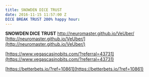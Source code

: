 ```yaml
---
title: SNOWDEN DICE TRUST
date: 2016-11-15 11:57:00 Z
DICE BREAK TRUST 200% happy hour: 
---
```


**SNOWDEN DICE TRUST**
http://neuromaster.github.io/VeUber/
[http://neuromaster.github.io/VeUber/](http://neuromaster.github.io/VeUber/)

[https://www.vegascasinobits.com/?referral=43731](https://www.vegascasinobits.com/?referral=43731)

[https://betterbets.io/?ref=10861](https://betterbets.io/?ref=10861)